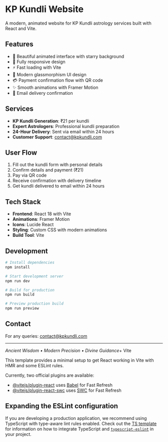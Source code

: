 # KP Kundli Website

A modern, animated website for KP Kundli astrology services built with React and Vite.

## Features

- 🌟 Beautiful animated interface with starry background
- 📱 Fully responsive design
- ⚡ Fast loading with Vite
- 🎨 Modern glassmorphism UI design
- 💳 Payment confirmation flow with QR code
- ✨ Smooth animations with Framer Motion
- 📧 Email delivery confirmation

## Services

- **KP Kundli Generation**: ₹21 per kundli
- **Expert Astrologers**: Professional kundli preparation
- **24-Hour Delivery**: Sent via email within 24 hours
- **Customer Support**: contact@kpkundli.com

## User Flow

1. Fill out the kundli form with personal details
2. Confirm details and payment (₹21)
3. Pay via QR code
4. Receive confirmation with delivery timeline
5. Get kundli delivered to email within 24 hours

## Tech Stack

- **Frontend**: React 18 with Vite
- **Animations**: Framer Motion
- **Icons**: Lucide React
- **Styling**: Custom CSS with modern animations
- **Build Tool**: Vite

## Development

```bash
# Install dependencies
npm install

# Start development server
npm run dev

# Build for production
npm run build

# Preview production build
npm run preview
```

## Contact

For any queries: contact@kpkundli.com

---

*Ancient Wisdom • Modern Precision • Divine Guidance*+ Vite

This template provides a minimal setup to get React working in Vite with HMR and some ESLint rules.

Currently, two official plugins are available:

- [@vitejs/plugin-react](https://github.com/vitejs/vite-plugin-react/blob/main/packages/plugin-react) uses [Babel](https://babeljs.io/) for Fast Refresh
- [@vitejs/plugin-react-swc](https://github.com/vitejs/vite-plugin-react/blob/main/packages/plugin-react-swc) uses [SWC](https://swc.rs/) for Fast Refresh

## Expanding the ESLint configuration

If you are developing a production application, we recommend using TypeScript with type-aware lint rules enabled. Check out the [TS template](https://github.com/vitejs/vite/tree/main/packages/create-vite/template-react-ts) for information on how to integrate TypeScript and [`typescript-eslint`](https://typescript-eslint.io) in your project.
